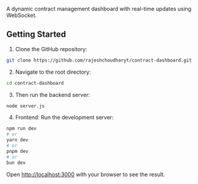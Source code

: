 A dynamic contract management dashboard with real-time updates using WebSocket.

## Getting Started

1. Clone the GitHub repository:

```bash
git clone https://github.com/rajeshchoudharyt/contract-dashboard.git
```

2. Navigate to the root directory:

```bash
cd contract-dashboard
```

3. Then run the backend server:

```bash
node server.js
```

4. Frontend: Run the development server:

```bash
npm run dev
# or
yarn dev
# or
pnpm dev
# or
bun dev
```

Open [http://localhost:3000](http://localhost:3000) with your browser to see the result.
